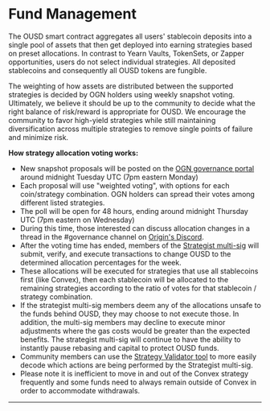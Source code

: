 # Fund Management

The OUSD smart contract aggregates all users' stablecoin deposits into a single pool of assets that then get deployed into earning strategies based on preset allocations. In contrast to Yearn Vaults, TokenSets, or Zapper opportunities, users do not select individual strategies. All deposited stablecoins and consequently all OUSD tokens are fungible.&#x20;

The weighting of how assets are distributed between the supported strategies is decided by OGN holders using weekly snapshot voting. Ultimately, we believe it should be up to the community to decide what the right balance of risk/reward is appropriate for OUSD. We encourage the community to favor high-yield strategies while still maintaining diversification across multiple strategies to remove single points of failure and minimize risk.&#x20;

**How strategy allocation voting works:**

* New snapshot proposals will be posted on the [OGN governance portal ](https://vote.orignprotocol.com)around midnight Tuesday UTC (7pm eastern Monday)&#x20;
* Each proposal will use "weighted voting", with options for each coin/strategy combination. OGN holders can spread their votes among different listed strategies.
* The poll will be open for 48 hours, ending around midnight Thursday UTC (7pm eastern on Wednesday)
* During this time, those interested can discuss allocation changes in a thread in the #governance channel on [Origin's Discord](https://www.originprotocol.com/discord).
* After the voting time has ended, members of the [Strategist multi-sig](https://etherscan.io/address/0xF14BBdf064E3F67f51cd9BD646aE3716aD938FDC) will submit, verify, and execute transactions to change OUSD to the determined allocation percentages for the week.
* These allocations will be executed for strategies that use all stablecoins first (like Convex), then each stablecoin will be allocated to the remaining strategies according to the ratio of votes for that stablecoin / strategy combination.
* If the strategist multi-sig members deem any of the allocations unsafe to the funds behind OUSD, they may choose to not execute those. In addition, the multi-sig members may decline to execute minor adjustments where the gas costs would be greater than the expected benefits. The strategist multi-sig will continue to have the ability to instantly pause rebasing and capital to protect OUSD funds.
* Community members can use the [Strategy Validator tool](https://analytics.ousd.com/strategist) to more easily decode which actions  are being performed by the Strategist multi-sig.
* Please note it is inefficient to move in and out of the Convex strategy frequently and some funds need to always remain outside of Convex in order to accommodate withdrawals.

****
